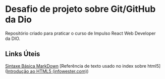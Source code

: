 # Desafio de projeto sobre Git/GitHub da Dio

Repositório criado para praticar o curso de Impulso React Web Developer da DIO.

## Links Úteis
[Sintaxe Básica MarkDown](https://docs.pipz.com/central-de-ajuda/learning-center/guia-basico-de-markdown#open)
[Referência de texto usado no index sobre html5]([Introdução ao HTML5 (infowester.com)](https://www.infowester.com/introhtml5.php))

